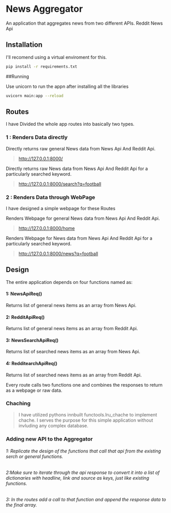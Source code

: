 # News Aggregator
An application that aggregates news from two different APIs.
Reddit
News Api

## Installation

I'll recomend using a virtual enviroment for this.

```bash
pip install -r requirements.txt
```
##Running

Use unicorn to run the appn after installing all the libraries

```bash
uvicorn main:app --reload
```
## Routes

I have Divided the whole app routes into basically two types.

### 1 : Renders Data directly

Directly returns raw general News data from News Api And Reddit Api.
> http://127.0.0.1:8000/

Directly returns raw News data from News Api And Reddit Api for a particularly searched keyword.
> http://127.0.0.1:8000/search?q=football

### 2 : Renders Data through WebPage

I have designed a simple webpage for these Routes

Renders Webpage for general News data from News Api And Reddit Api.
> http://127.0.0.1:8000/home

Renders Webpage for News data from News Api And Reddit Api for a particularly searched keyword.
> http://127.0.0.1:8000/news?q=football

## Design
The entire application depends on four functions named as:

#### 1: NewsApiReq()
Returns list of general news items as an array from News Api.

#### 2: RedditApiReq()
Returns list of general news items as an array from Reddit Api.

#### 3: NewsSearchApiReq()
Returns list of searched news items as an array from News Api. 

#### 4: RedditearchApiReq()
Returns list of searched news items as an array from Reddit Api.

Every route calls two functions one and combines the responses to return as a webpage or raw data.

### Chaching
> I have utilized pythons innbuilt functools.lru_chache to implement chache. I serves the purpose for this simple application without invluding any complex database.

### Adding new API to the Aggregator

###### 1: Replicate the design of the functions that call that api from the existing serch or general functions. 
###### 2:Make sure to iterate through the api response to convert it into a list of dictionaries with headline, link and source as keys, just like existing functions.
###### 3: In the routes add a call to that function and append the response data to the final array. 

